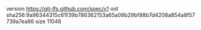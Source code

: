 version https://git-lfs.github.com/spec/v1
oid sha256:9a96344315c61f39b786362153a65a09b29bf88b7d4208a854a8f57739a7ea86
size 11048
